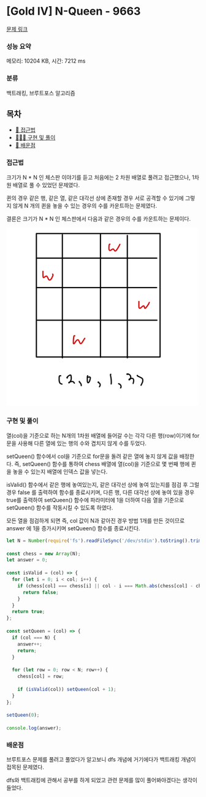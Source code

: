 # [Gold IV] N-Queen - 9663

[문제 링크](https://www.acmicpc.net/problem/9663)

### 성능 요약

메모리: 10204 KB, 시간: 7212 ms

### 분류

백트래킹, 브루트포스 알고리즘

## 목차

- [🤔 접근법](#접근법)
- [👨🏻‍💻 구현 및 풀이](#구현-및-풀이)
- [🫢 배운점](#배운점)

### 접근법

크기가 N \* N 인 체스판 이야기를 듣고 처음에는 2 차원 배열로 풀려고 접근했으나, 1차원 배열로 풀 수 있었던 문제였다.

퀸의 경우 같은 행, 같은 열, 같은 대각선 상에 존재할 경우 서로 공격할 수 있기에 그렇지 않게 N 개의 퀸을 놓을 수 있는 경우의 수를 카운트하는 문제였다.

결론은 크기가 N \* N 인 체스판에서 다음과 같은 경우의 수를 카운트하는 문제이다.

<img src="./src/9663js.jpeg" style="width:500px">

### 구현 및 풀이

열(col)을 기준으로 하는 N개의 1차원 배열에 들어갈 수는 각각 다른 행(row)이기에 for문을 사용해 다른 열에 있는 행의 수와 겹치지 않게 수를 두었다.

setQueen() 함수에서 col을 기준으로 for문을 돌려 같은 열에 놓지 않게 값을 배정한다. 즉, setQueen() 함수를 통하여 chess 배열에 열(col)을 기준으로 몇 번째 행에 퀸을 놓을 수 있는지 배열에 인덱스 값을 넣는다.

isValid() 함수에서 같은 행에 놓여있는지, 같은 대각선 상에 놓여 있는지를 점검 후 그럴 경우 false 를 출력하여 함수를 종료시키며, 다른 행, 다른 대각선 상에 놓여 있을 경우 true를 출력하여 setQueen() 함수에 파라미터에 1을 더하여 다음 열을 기준으로 setQueen() 함수를 작동시킬 수 있도록 하였다.

모든 열을 점검하게 되면 즉, col 값이 N과 같아진 경우 방법 1개를 만든 것이므로 answer 에 1을 증가시키며 setQueen() 함수를 종료시킨다.

```javascript
let N = Number(require('fs').readFileSync('/dev/stdin').toString().trim());

const chess = new Array(N);
let answer = 0;

const isValid = (col) => {
  for (let i = 0; i < col; i++) {
    if (chess[col] === chess[i] || col - i === Math.abs(chess[col] - chess[i])) {
      return false;
    }
  }
  return true;
};

const setQueen = (col) => {
  if (col === N) {
    answer++;
    return;
  }

  for (let row = 0; row < N; row++) {
    chess[col] = row;

    if (isValid(col)) setQueen(col + 1);
  }
};

setQueen(0);

console.log(answer);
```

### 배운점

브루트포스 문제를 풀려고 풀었다가 알고보니 dfs 개념에 거기에다가 백트래킹 개념이 접목된 문제였다.

dfs와 백트래킹에 관해서 공부를 하게 되었고 관련 문제를 많이 풀어봐야겠다는 생각이 들었다.

